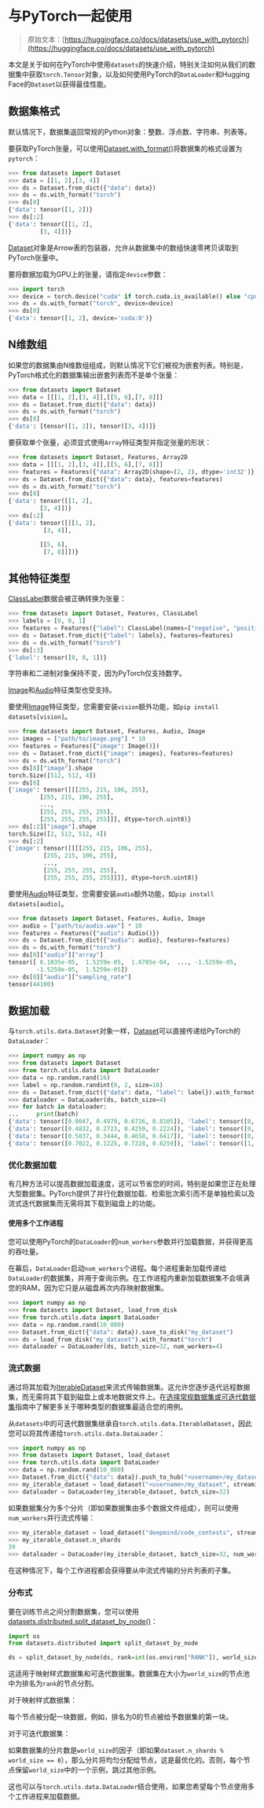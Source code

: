# 与PyTorch一起使用

> 原始文本：[https://huggingface.co/docs/datasets/use_with_pytorch](https://huggingface.co/docs/datasets/use_with_pytorch)

本文是关于如何在PyTorch中使用`datasets`的快速介绍，特别关注如何从我们的数据集中获取`torch.Tensor`对象，以及如何使用PyTorch的`DataLoader`和Hugging Face的`Dataset`以获得最佳性能。

## 数据集格式

默认情况下，数据集返回常规的Python对象：整数、浮点数、字符串、列表等。

要获取PyTorch张量，可以使用[Dataset.with_format()](/docs/datasets/v2.17.0/en/package_reference/main_classes#datasets.Dataset.with_format)将数据集的格式设置为`pytorch`：

```py
>>> from datasets import Dataset
>>> data = [[1, 2],[3, 4]]
>>> ds = Dataset.from_dict({"data": data})
>>> ds = ds.with_format("torch")
>>> ds[0]
{'data': tensor([1, 2])}
>>> ds[:2]
{'data': tensor([[1, 2],
         [3, 4]])}
```

[Dataset](/docs/datasets/v2.17.0/en/package_reference/main_classes#datasets.Dataset)对象是Arrow表的包装器，允许从数据集中的数组快速零拷贝读取到PyTorch张量中。

要将数据加载为GPU上的张量，请指定`device`参数：

```py
>>> import torch
>>> device = torch.device("cuda" if torch.cuda.is_available() else "cpu")
>>> ds = ds.with_format("torch", device=device)
>>> ds[0]
{'data': tensor([1, 2], device='cuda:0')}
```

## N维数组

如果您的数据集由N维数组组成，则默认情况下它们被视为嵌套列表。特别是，PyTorch格式化的数据集输出嵌套列表而不是单个张量：

```py
>>> from datasets import Dataset
>>> data = [[[1, 2],[3, 4]],[[5, 6],[7, 8]]]
>>> ds = Dataset.from_dict({"data": data})
>>> ds = ds.with_format("torch")
>>> ds[0]
{'data': [tensor([1, 2]), tensor([3, 4])]}
```

要获取单个张量，必须显式使用`Array`特征类型并指定张量的形状：

```py
>>> from datasets import Dataset, Features, Array2D
>>> data = [[[1, 2],[3, 4]],[[5, 6],[7, 8]]]
>>> features = Features({"data": Array2D(shape=(2, 2), dtype='int32')})
>>> ds = Dataset.from_dict({"data": data}, features=features)
>>> ds = ds.with_format("torch")
>>> ds[0]
{'data': tensor([[1, 2],
         [3, 4]])}
>>> ds[:2]
{'data': tensor([[[1, 2],
          [3, 4]],

         [[5, 6],
          [7, 8]]])}
```

## 其他特征类型

[ClassLabel](/docs/datasets/v2.17.0/en/package_reference/main_classes#datasets.ClassLabel)数据会被正确转换为张量：

```py
>>> from datasets import Dataset, Features, ClassLabel
>>> labels = [0, 0, 1]
>>> features = Features({"label": ClassLabel(names=["negative", "positive"])})
>>> ds = Dataset.from_dict({"label": labels}, features=features) 
>>> ds = ds.with_format("torch")  
>>> ds[:3]
{'label': tensor([0, 0, 1])}
```

字符串和二进制对象保持不变，因为PyTorch仅支持数字。

[Image](/docs/datasets/v2.17.0/en/package_reference/main_classes#datasets.Image)和[Audio](/docs/datasets/v2.17.0/en/package_reference/main_classes#datasets.Audio)特征类型也受支持。

要使用[Image](/docs/datasets/v2.17.0/en/package_reference/main_classes#datasets.Image)特征类型，您需要安装`vision`额外功能，如`pip install datasets[vision]`。

```py
>>> from datasets import Dataset, Features, Audio, Image
>>> images = ["path/to/image.png"] * 10
>>> features = Features({"image": Image()})
>>> ds = Dataset.from_dict({"image": images}, features=features) 
>>> ds = ds.with_format("torch")
>>> ds[0]["image"].shape
torch.Size([512, 512, 4])
>>> ds[0]
{'image': tensor([[[255, 215, 106, 255],
         [255, 215, 106, 255],
         ...,
         [255, 255, 255, 255],
         [255, 255, 255, 255]]], dtype=torch.uint8)}
>>> ds[:2]["image"].shape
torch.Size([2, 512, 512, 4])
>>> ds[:2]
{'image': tensor([[[[255, 215, 106, 255],
          [255, 215, 106, 255],
          ...,
          [255, 255, 255, 255],
          [255, 255, 255, 255]]]], dtype=torch.uint8)}
```

要使用[Audio](/docs/datasets/v2.17.0/en/package_reference/main_classes#datasets.Audio)特征类型，您需要安装`audio`额外功能，如`pip install datasets[audio]`。

```py
>>> from datasets import Dataset, Features, Audio, Image
>>> audio = ["path/to/audio.wav"] * 10
>>> features = Features({"audio": Audio()})
>>> ds = Dataset.from_dict({"audio": audio}, features=features) 
>>> ds = ds.with_format("torch")  
>>> ds[0]["audio"]["array"]
tensor([ 6.1035e-05,  1.5259e-05,  1.6785e-04,  ..., -1.5259e-05,
        -1.5259e-05,  1.5259e-05])
>>> ds[0]["audio"]["sampling_rate"]
tensor(44100)
```

## 数据加载

与`torch.utils.data.Dataset`对象一样，[Dataset](/docs/datasets/v2.17.0/en/package_reference/main_classes#datasets.Dataset)可以直接传递给PyTorch的`DataLoader`：

```py
>>> import numpy as np
>>> from datasets import Dataset 
>>> from torch.utils.data import DataLoader
>>> data = np.random.rand(16)
>>> label = np.random.randint(0, 2, size=16)
>>> ds = Dataset.from_dict({"data": data, "label": label}).with_format("torch")
>>> dataloader = DataLoader(ds, batch_size=4)
>>> for batch in dataloader:
...     print(batch)                                                                                            
{'data': tensor([0.0047, 0.4979, 0.6726, 0.8105]), 'label': tensor([0, 1, 0, 1])}
{'data': tensor([0.4832, 0.2723, 0.4259, 0.2224]), 'label': tensor([0, 0, 0, 0])}
{'data': tensor([0.5837, 0.3444, 0.4658, 0.6417]), 'label': tensor([0, 1, 0, 0])}
{'data': tensor([0.7022, 0.1225, 0.7228, 0.8259]), 'label': tensor([1, 1, 1, 1])}
```

### 优化数据加载

有几种方法可以提高数据加载速度，这可以节省您的时间，特别是如果您正在处理大型数据集。PyTorch提供了并行化数据加载、检索批次索引而不是单独检索以及流式迭代数据集而无需将其下载到磁盘上的功能。

#### 使用多个工作进程

您可以使用PyTorch的`DataLoader`的`num_workers`参数并行加载数据，并获得更高的吞吐量。

在幕后，`DataLoader`启动`num_workers`个进程。每个进程重新加载传递给`DataLoader`的数据集，并用于查询示例。在工作进程内重新加载数据集不会填满您的RAM，因为它只是从磁盘再次内存映射数据集。

```py
>>> import numpy as np
>>> from datasets import Dataset, load_from_disk
>>> from torch.utils.data import DataLoader
>>> data = np.random.rand(10_000)
>>> Dataset.from_dict({"data": data}).save_to_disk("my_dataset")
>>> ds = load_from_disk("my_dataset").with_format("torch")
>>> dataloader = DataLoader(ds, batch_size=32, num_workers=4)
```

### 流式数据

通过将其加载为[IterableDataset](/docs/datasets/v2.17.0/en/package_reference/main_classes#datasets.IterableDataset)来流式传输数据集。这允许您逐步迭代远程数据集，而无需将其下载到磁盘上或本地数据文件上。在[选择常规数据集或可迭代数据集](./about_mapstyle_vs_iterable)指南中了解更多关于哪种类型的数据集最适合您的用例。

从`datasets`中的可迭代数据集继承自`torch.utils.data.IterableDataset`，因此您可以将其传递给`torch.utils.data.DataLoader`：

```py
>>> import numpy as np
>>> from datasets import Dataset, load_dataset
>>> from torch.utils.data import DataLoader
>>> data = np.random.rand(10_000)
>>> Dataset.from_dict({"data": data}).push_to_hub("<username>/my_dataset")  # Upload to the Hugging Face Hub
>>> my_iterable_dataset = load_dataset("<username>/my_dataset", streaming=True, split="train")
>>> dataloader = DataLoader(my_iterable_dataset, batch_size=32)
```

如果数据集分为多个分片（即如果数据集由多个数据文件组成），则可以使用`num_workers`并行流式传输：

```py
>>> my_iterable_dataset = load_dataset("deepmind/code_contests", streaming=True, split="train")
>>> my_iterable_dataset.n_shards
39
>>> dataloader = DataLoader(my_iterable_dataset, batch_size=32, num_workers=4)
```

在这种情况下，每个工作进程都会获得要从中流式传输的分片列表的子集。

### 分布式

要在训练节点之间分割数据集，您可以使用[datasets.distributed.split_dataset_by_node()](/docs/datasets/v2.17.0/en/package_reference/main_classes#datasets.distributed.split_dataset_by_node)：

```py
import os
from datasets.distributed import split_dataset_by_node

ds = split_dataset_by_node(ds, rank=int(os.environ["RANK"]), world_size=int(os.environ["WORLD_SIZE"]))
```

这适用于映射样式数据集和可迭代数据集。数据集在大小为`world_size`的节点池中为排名为`rank`的节点分割。

对于映射样式数据集：

每个节点被分配一块数据，例如，排名为0的节点被给予数据集的第一块。

对于可迭代数据集：

如果数据集的分片数是`world_size`的因子（即如果`dataset.n_shards % world_size == 0`），那么分片将均匀分配给节点，这是最优化的。否则，每个节点保留`world_size`中的一个示例，跳过其他示例。

这也可以与`torch.utils.data.DataLoader`结合使用，如果您希望每个节点使用多个工作进程来加载数据。
